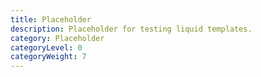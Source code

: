 ```yaml
---
title: Placeholder
description: Placeholder for testing liquid templates.
category: Placeholder
categoryLevel: 0
categoryWeight: 7
---
```

